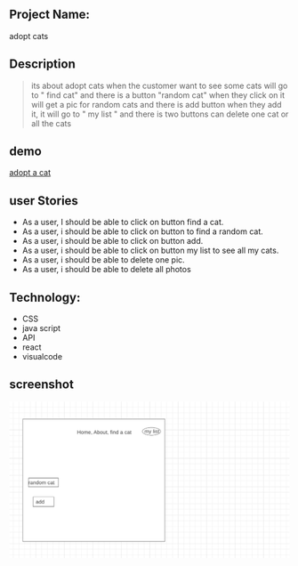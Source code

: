 
## Project Name:
adopt cats

## Description
>its about adopt cats when the customer want to see some cats will go to " find cat" and there is a button "random cat" when they click on it will get a pic for random cats and there is add button when they add it, it will go to " my list " and there is two buttons can delete one cat or all the cats 

## demo
[adopt a cat](https://nawaldee21.github.io/MyCart)

## user Stories
- As a user, I should be able to click on button find a cat.
- As a user, i should be able to click on button to find a random cat.
- As a user, i should be able to click on button add.
- As a user, i should be able to click on button my list to see all my cats.
- As a user, i should be able to delete one pic.
- As a user, i should be able to delete all photos

## Technology:
- CSS
- java script 
- API
- react
- visualcode 

## screenshot
![wirfreme](scren.png)



